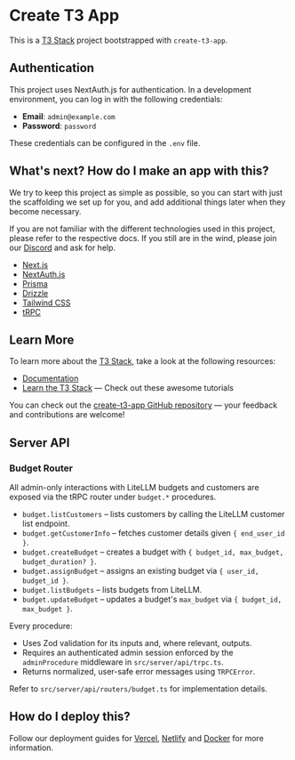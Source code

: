 # Create T3 App

This is a [T3 Stack](https://create.t3.gg/) project bootstrapped with `create-t3-app`.

## Authentication

This project uses NextAuth.js for authentication. In a development environment, you can log in with the following credentials:

-   **Email**: `admin@example.com`
-   **Password**: `password`

These credentials can be configured in the `.env` file.

## What's next? How do I make an app with this?

We try to keep this project as simple as possible, so you can start with just the scaffolding we set up for you, and add additional things later when they become necessary.

If you are not familiar with the different technologies used in this project, please refer to the respective docs. If you still are in the wind, please join our [Discord](https://t3.gg/discord) and ask for help.

- [Next.js](https://nextjs.org)
- [NextAuth.js](https://next-auth.js.org)
- [Prisma](https://prisma.io)
- [Drizzle](https://orm.drizzle.team)
- [Tailwind CSS](https://tailwindcss.com)
- [tRPC](https://trpc.io)

## Learn More

To learn more about the [T3 Stack](https://create.t3.gg/), take a look at the following resources:

- [Documentation](https://create.t3.gg/)
- [Learn the T3 Stack](https://create.t3.gg/en/faq#what-learning-resources-are-currently-available) — Check out these awesome tutorials

You can check out the [create-t3-app GitHub repository](https://github.com/t3-oss/create-t3-app) — your feedback and contributions are welcome!

## Server API

### Budget Router

All admin-only interactions with LiteLLM budgets and customers are exposed via the tRPC router under `budget.*` procedures.

- `budget.listCustomers` – lists customers by calling the LiteLLM customer list endpoint.
- `budget.getCustomerInfo` – fetches customer details given `{ end_user_id }`.
- `budget.createBudget` – creates a budget with `{ budget_id, max_budget, budget_duration? }`.
- `budget.assignBudget` – assigns an existing budget via `{ user_id, budget_id }`.
- `budget.listBudgets` – lists budgets from LiteLLM.
- `budget.updateBudget` – updates a budget's `max_budget` via `{ budget_id, max_budget }`.

Every procedure:

- Uses Zod validation for its inputs and, where relevant, outputs.
- Requires an authenticated admin session enforced by the `adminProcedure` middleware in `src/server/api/trpc.ts`.
- Returns normalized, user-safe error messages using `TRPCError`.

Refer to `src/server/api/routers/budget.ts` for implementation details.

## How do I deploy this?

Follow our deployment guides for [Vercel](https://create.t3.gg/en/deployment/vercel), [Netlify](https://create.t3.gg/en/deployment/netlify) and [Docker](https://create.t3.gg/en/deployment/docker) for more information.
